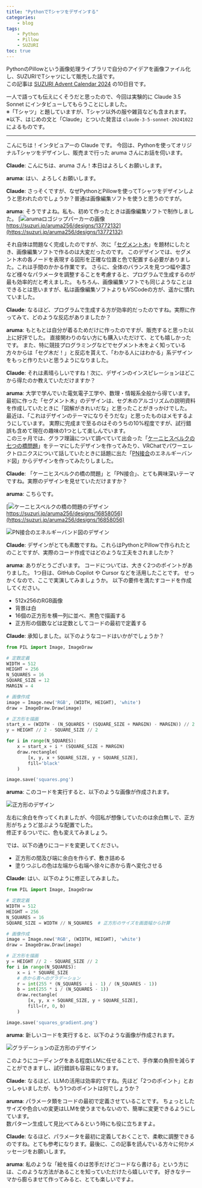 ```yaml
---
title: "PythonでTシャツをデザインする"
categories:
    - blog
tags:
    - Python
    - Pillow
    - SUZURI
toc: true
---
```


PythonのPillowという画像処理ライブラリで自分のアイデアを画像ファイル化し、SUZURIでTシャツにして販売した話です。  
この記事は [SUZURI Advent Calendar 2024](https://adventar.org/calendars/10879) の10日目です。

一人で語っても伝えにくそうだと思ったので、今回は実験的に Claude 3.5 Sonnet にインタビューしてもらうことにしました。  
※「Tシャツ」と題していますが、Tシャツ以外の服や雑貨なども含まれます。  
※以下、はじめの文と「Claude」とついた発言は `claude-3-5-sonnet-20241022` によるものです。

---

こんにちは！インタビュアーの Claude です。
今回は、Pythonを使ってオリジナルTシャツをデザインし、販売まで行った aruma さんにお話を伺います。

**Claude**: こんにちは、aruma さん！本日はよろしくお願いします。

**aruma**: はい、よろしくお願いします。

**Claude**: さっそくですが、なぜPythonとPillowを使ってTシャツをデザインしようと思われたのでしょうか？普通は画像編集ソフトを使うと思うのですが。

**aruma**: そうですよね。私も、初めて作ったときは画像編集ソフトで制作しました。
[![arumaロゴジップパーカーの画像](/assets/2024/2024-12-10-design-tshirt-with-python/aruma-zip-hoodie.png)
https://suzuri.jp/aruma256/designs/13772132](https://suzuri.jp/aruma256/designs/13772132)

それ自体は問題なく完成したのですが、次に「[セグメント木](https://aruma256.dev/blog/2023/07/23/segment-tree.html)」を題材にしたとき、画像編集ソフトで作るのは大変だったのです。
このデザインでは、セグメント木の各ノードを表現する図形を正確な位置と色で配置する必要がありました。これは手間のかかる作業です。
さらに、全体のバランスを見つつ幅や濃さなど様々なパラメータを調整することを考慮すると、プログラムで生成するのが最も効率的だと考えました。
もちろん、画像編集ソフトでも同じようなことはできるとは思いますが、私は画像編集ソフトよりもVSCodeの方が、遥かに慣れていました。

**Claude**: なるほど、プログラムで生成する方が効率的だったのですね。実際に作ってみて、どのような反応がありましたか？

**aruma**: もともとは自分が着るためだけに作ったのですが、販売すると思った以上に好評でした。
直接関わりのない方にも購入いただけて、とても嬉しかったです。
また、特に競技プログラミングなどでセグメント木をよく知っている方々からは「セグ木だ！」と反応を貰えて、「わかる人にはわかる」系デザインをもっと作りたいと思うようになりました。

**Claude**: それは素晴らしいですね！次に、デザインのインスピレーションはどこから得たのか教えていただけますか？

**aruma**: 大学で学んでいた電気電子工学や、数理・情報系全般から得ています。
最初に作った「セグメント木」のデザインは、セグ木のアルゴリズムの説明資料を作成していたときに「図解がきれいだな」と思ったことがきっかけでした。
最近は、「これはデザインのテーマになりそうだな」と思ったものはメモするようにしています。
実際に完成まで至るのはそのうちの10%程度ですが、試行錯誤も含めて現在の趣味の1つとして楽しんでいます。  
この三ヶ月では、グラフ理論について調べていて出会った「[ケーニヒスベルクの七つの橋問題](https://ja.wikipedia.org/wiki/一筆書き#ケーニヒスベルクの七つの橋問題)」をテーマにしたデザインを作ってみたり、VRChatでパワーエレクトロニクスについて話していたときに話題に出た「[PN接合](https://ja.wikipedia.org/wiki/PN接合)のエネルギーバンド図」からデザインを作ってみたりしました。

**Claude**: 「ケーニヒスベルクの橋の問題」と「PN接合」、とても興味深いテーマですね。実際のデザインを見せていただけますか？

**aruma**: こちらです。

[![ケーニヒスベルクの橋の問題のデザイン](/assets/2024/2024-12-10-design-tshirt-with-python/konigsberg-bridge.png)
https://suzuri.jp/aruma256/designs/16858056](https://suzuri.jp/aruma256/designs/16858056)

![PN接合のエネルギーバンド図のデザイン](/assets/2024/2024-12-10-design-tshirt-with-python/pn-junction.png)

**Claude**: デザインがとても素敵ですね。これらはPythonとPillowで作られたとのことですが、実際のコード作成ではどのような工夫をされましたか？

**aruma**: ありがとうございます。
コードについては、大きく2つのポイントがありました。
1つ目は、GitHub Copilot や Cursor などを活用したことです。
せっかくなので、ここで実演してみましょうか。
以下の要件を満たすコードを作成してください。

* 512x256のRGB画像
* 背景は白
* 16個の正方形を横一列に並べ、黒色で描画する
* 正方形の個数などは定数としてコードの最初で定義する

**Claude**: 承知しました。以下のようなコードはいかがでしょうか？

```python
from PIL import Image, ImageDraw

# 定数定義
WIDTH = 512
HEIGHT = 256
N_SQUARES = 16
SQUARE_SIZE = 12
MARGIN = 4

# 画像作成
image = Image.new('RGB', (WIDTH, HEIGHT), 'white')
draw = ImageDraw.Draw(image)

# 正方形を描画
start_x = (WIDTH - (N_SQUARES * (SQUARE_SIZE + MARGIN) - MARGIN)) // 2
y = HEIGHT // 2 - SQUARE_SIZE // 2

for i in range(N_SQUARES):
    x = start_x + i * (SQUARE_SIZE + MARGIN)
    draw.rectangle(
        [x, y, x + SQUARE_SIZE, y + SQUARE_SIZE],
        fill='black'
    )

image.save('squares.png')
```

**aruma**: このコードを実行すると、以下のような画像が作成されます。

![正方形のデザイン](/assets/2024/2024-12-10-design-tshirt-with-python/squares.png)

左右に余白を作ってくれましたが、今回私が想像していたのは余白無しで、正方形がちょうど並ぶような配置でした。  
修正するついでに、色も変えてみましょう。

では、以下の通りにコードを変更してください。

* 正方形の間及び端に余白を作らず、敷き詰める
* 塗りつぶしの色は左端から右端へ徐々に赤から青へ変化させる

**Claude**: はい、以下のように修正してみました。

```python
from PIL import Image, ImageDraw

# 定数定義
WIDTH = 512
HEIGHT = 256
N_SQUARES = 16
SQUARE_SIZE = WIDTH // N_SQUARES  # 正方形のサイズを画面幅から計算

# 画像作成
image = Image.new('RGB', (WIDTH, HEIGHT), 'white')
draw = ImageDraw.Draw(image)

# 正方形を描画
y = HEIGHT // 2 - SQUARE_SIZE // 2
for i in range(N_SQUARES):
    x = i * SQUARE_SIZE
    # 赤から青へのグラデーション
    r = int(255 * (N_SQUARES - i - 1) / (N_SQUARES - 1))
    b = int(255 * i / (N_SQUARES - 1))
    draw.rectangle(
        [x, y, x + SQUARE_SIZE, y + SQUARE_SIZE],
        fill=(r, 0, b)
    )

image.save('squares_gradient.png')
```

**aruma**: 新しいコードを実行すると、以下のような画像が作成されます。

![グラデーションの正方形のデザイン](/assets/2024/2024-12-10-design-tshirt-with-python/squares_gradient.png)

このようにコーディングをある程度LLMに任せることで、手作業の負担を減らすことができますし、試行錯誤も容易になります。

**Claude**: なるほど、LLMの活用は効率的ですね。先ほど「2つのポイント」とおっしゃいましたが、もう1つのポイントは何でしょうか？

**aruma**: パラメータ類をコードの最初で定義させていることです。
ちょっとしたサイズや色合いの変更はLLMを使うまでもないので、簡単に変更できるようにしています。  
数パターン生成して見比べてみるという時にも役に立ちますよ。

**Claude**: なるほど、パラメータを最初に定義しておくことで、柔軟に調整できるのですね。とても参考になります。最後に、この記事を読んでいる方々に何かメッセージをお願いします。

**aruma**: 私のような「絵を描くのは苦手だけどコードなら書ける」という方には、このような方法があることを知っていただけたら嬉しいです。
好きなテーマから膨らませて作ってみると、とても楽しいですよ。
